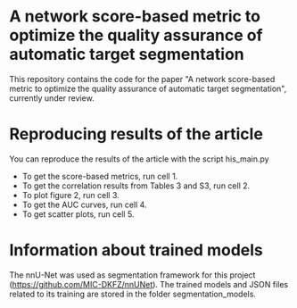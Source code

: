# A network score-based metric to optimize the quality assurance of automatic target segmentation 

This repository contains the code for the paper "A network score-based metric to optimize the quality assurance of automatic target segmentation", currently under review.

# Reproducing results of the article
You can reproduce the results of the article with the script his_main.py
* To get the score-based metrics, run cell 1.
* To get the correlation results from Tables 3 and S3, run cell 2.
* To plot figure 2, run cell 3.
* To get the AUC curves, run cell 4.
* To get scatter plots, run cell 5.

# Information about trained models
The nnU-Net was used as segmentation framework for this project (https://github.com/MIC-DKFZ/nnUNet). The trained models and JSON files related to its training are stored in the folder segmentation_models.
